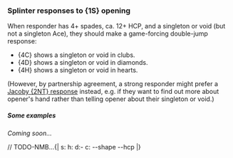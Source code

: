 ### <a name="Splinter_responses_to_1S_opening"> Splinter responses to {1S} opening

When responder has 4+ spades, ca. 12+ HCP, and a singleton or void (but not a singleton Ace), they should make a game-forcing double-jump response:

- {4C} shows a singleton or void in clubs.
- {4D} shows a singleton or void in diamonds.
- {4H} shows a singleton or void in hearts.

(However, by partnership agreement, a strong responder might prefer a [Jacoby {2NT} response](#Jacoby_2NT_response_to_1S_opening) instead, e.g. if they want to find out more about opener's hand rather than telling opener about their singleton or void.)

##### Some examples

_Coming soon..._

// TODO-NMB...{| s: h: d:- c: --shape --hcp |}
